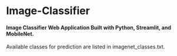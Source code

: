 # Image-Classifier

#### Image Classifier Web Application Built with Python, Streamlit, and MobileNet.

Available classes for prediction are listed in imagenet_classes.txt.
